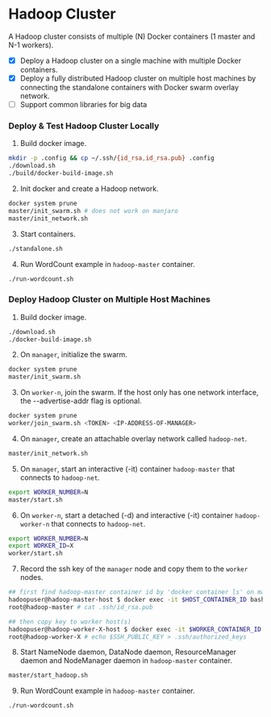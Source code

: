 # Hadoop Cluster
A Hadoop cluster consists of multiple (N) Docker containers (1 master and N-1 workers).

- [x] Deploy a Hadoop cluster on a single machine with multiple Docker containers.
- [x] Deploy a fully distributed Hadoop cluster on multiple host machines by connecting the standalone containers with Docker swarm overlay network.
- [ ] Support common libraries for big data

### Deploy & Test Hadoop Cluster Locally

1. Build docker image.
```bash
mkdir -p .config && cp ~/.ssh/{id_rsa,id_rsa.pub} .config
./download.sh
./build/docker-build-image.sh
```

2. Init docker and create a Hadoop network.
```bash
docker system prune
master/init_swarm.sh # does not work on manjaro
master/init_network.sh
```

3. Start containers.
```bash
./standalone.sh
```

4. Run WordCount example in `hadoop-master` container.
```bash
./run-wordcount.sh
```

### Deploy Hadoop Cluster on Multiple Host Machines

1. Build docker image.
```bash
./download.sh
./docker-build-image.sh
```

2. On `manager`, initialize the swarm.
```bash
docker system prune
master/init_swarm.sh
```

3. On `worker-n`, join the swarm. If the host only has one network interface, the --advertise-addr flag is optional.
```bash
docker system prune
worker/join_swarm.sh <TOKEN> <IP-ADDRESS-OF-MANAGER>
```

4. On `manager`, create an attachable overlay network called `hadoop-net`.
```bash
master/init_network.sh
```

5. On `manager`, start an interactive (-it) container `hadoop-master` that connects to `hadoop-net`.
```bash
export WORKER_NUMBER=N
master/start.sh
```

6. On `worker-n`, start a detached (-d) and interactive (-it) container `hadoop-worker-n` that connects to `hadoop-net`.
```bash
export WORKER_NUMBER=N
export WORKER_ID=X
worker/start.sh
```

7. Record the ssh key of the `manager` node and copy them to the `worker` nodes.
```bash
## first find hadoop-master container id by 'docker container ls' on master host
hadoopuser@hadoop-master-host $ docker exec -it $HOST_CONTAINER_ID bash
root@hadoop-master # cat .ssh/id_rsa.pub

## then copy key to worker host(s)
hadoopuser@hadoop-worker-X-host $ docker exec -it $WORKER_CONTAINER_ID bash
root@hadoop-worker-X # echo $SSH_PUBLIC_KEY > .ssh/authorized_keys
```

8. Start NameNode daemon, DataNode daemon, ResourceManager daemon and NodeManager daemon in `hadoop-master` container.
```bash
master/start_hadoop.sh
```

9. Run WordCount example in `hadoop-master` container.
```bash
./run-wordcount.sh
```
